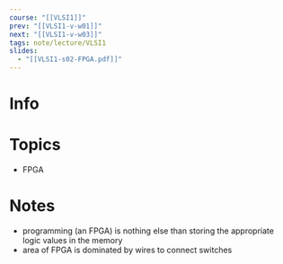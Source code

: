 ```yaml
---
course: "[[VLSI1]]"
prev: "[[VLSI1-v-w01]]"
next: "[[VLSI1-v-w03]]"
tags: note/lecture/VLSI1
slides:
  - "[[VLSI1-s02-FPGA.pdf]]"
---
```



# Info


# Topics
- FPGA


# Notes
- programming (an FPGA) is nothing else than storing the appropriate logic values in the memory
- area of FPGA is dominated by wires to connect switches